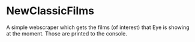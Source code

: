 # NewClassicFilms

A simple webscraper which gets the films (of interest) that Eye is showing at the moment. Those are printed to the console.